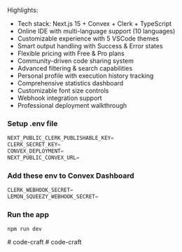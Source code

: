 Highlights:

- Tech stack: Next.js 15 + Convex + Clerk + TypeScript
- Online IDE with multi-language support (10 languages)
- Customizable experience with 5 VSCode themes
- Smart output handling with Success & Error states
- Flexible pricing with Free & Pro plans
- Community-driven code sharing system
- Advanced filtering & search capabilities
- Personal profile with execution history tracking
- Comprehensive statistics dashboard
- Customizable font size controls
- Webhook integration support
- Professional deployment walkthrough

### Setup .env file

```js
NEXT_PUBLIC_CLERK_PUBLISHABLE_KEY=
CLERK_SECRET_KEY=
CONVEX_DEPLOYMENT=
NEXT_PUBLIC_CONVEX_URL=
```

### Add these env to Convex Dashboard

```js
CLERK_WEBHOOK_SECRET=
LEMON_SQUEEZY_WEBHOOK_SECRET=
```

### Run the app

```shell
npm run dev
```
#   c o d e - c r a f t  
 #   c o d e - c r a f t  
 